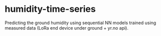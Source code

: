 # humidity-time-series
Predicting the ground humidity using sequential NN models trained using measured data (LoRa end device under ground + yr.no api).
